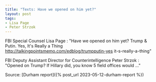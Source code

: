 ```yaml
---
title: "Texts: Have we opened on him yet?"
layout: post
tags:
- Lisa Page
- Peter Strzok
---
```


FBI Special Counsel Lisa Page
: "Have we opened on him yet? Trump & Putin. Yes, It's Really a Thing http://talkingpointsmemo.com/edblog/trumpputin-yes­ it-s-really-a-thing"

FBI Deputy Assistant Director for Counterintelligence Peter Strzok
: "Opened on Trump? If Hillary did, you know 5 field offices would ..."

Source: [Durham report]({% post_url 2023-05-12-durham-report %})
